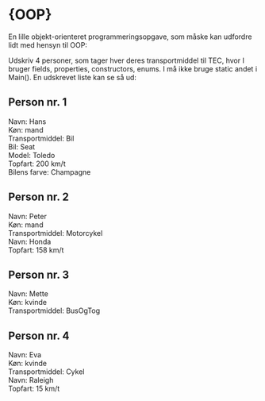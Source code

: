 # {OOP}

En lille objekt-orienteret programmeringsopgave, som måske kan udfordre lidt med hensyn til OOP:

Udskriv 4 personer, som tager hver deres transportmiddel til TEC, hvor I bruger fields, properties, constructors, enums. I må ikke bruge static andet i Main(). En udskrevet liste kan se så ud:

Person nr. 1
----------------------------
Navn:            Hans<br>
Køn:             mand<br>
Transportmiddel: Bil<br>
Bil:             Seat<br>
Model:           Toledo<br>
Topfart:         200 km/t<br>
Bilens farve:    Champagne<br>

Person nr. 2
----------------------------
Navn:            Peter<br>
Køn:             mand<br>
Transportmiddel: Motorcykel<br>
Navn:            Honda<br>
Topfart:         158 km/t<br>

Person nr. 3
----------------------------
Navn:            Mette<br>
Køn:             kvinde<br>
Transportmiddel: BusOgTog<br>

Person nr. 4
----------------------------
Navn:            Eva<br>
Køn:             kvinde<br>
Transportmiddel: Cykel<br>
Navn:            Raleigh<br>
Topfart:         15 km/t<br>
